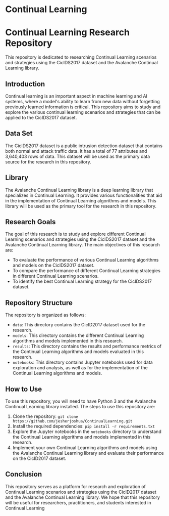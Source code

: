 # Continual Learning

# Continual Learning Research Repository

This repository is dedicated to researching Continual Learning scenarios and strategies using the CicIDS2017 dataset and the Avalanche Continual Learning library.

## Introduction

Continual learning is an important aspect in machine learning and AI systems, where a model's ability to learn from new data without forgetting previously learned information is critical. This repository aims to study and explore the various continual learning scenarios and strategies that can be applied to the CicIDS2017 dataset.

## Data Set

The CicIDS2017 dataset is a public intrusion detection dataset that contains both normal and attack traffic data. It has a total of 77 attributes and 3,640,403 rows of data. This dataset will be used as the primary data source for the research in this repository.

## Library

The Avalanche Continual Learning library is a deep learning library that specializes in Continual Learning. It provides various functionalities that aid in the implementation of Continual Learning algorithms and models. This library will be used as the primary tool for the research in this repository.

## Research Goals

The goal of this research is to study and explore different Continual Learning scenarios and strategies using the CicIDS2017 dataset and the Avalanche Continual Learning library. The main objectives of this research are:

* To evaluate the performance of various Continual Learning algorithms and models on the CicIDS2017 dataset.
* To compare the performance of different Continual Learning strategies in different Continual Learning scenarios.
* To identify the best Continual Learning strategy for the CicIDS2017 dataset.

## Repository Structure

The repository is organized as follows:

* `data`: This directory contains the CicID2017 dataset used for the research.
* `models`: This directory contains the different Continual Learning algorithms and models implemented in this research.
* `results`: This directory contains the results and performance metrics of the Continual Learning algorithms and models evaluated in this research.
* `notebooks`: This directory contains Jupyter notebooks used for data exploration and analysis, as well as for the implementation of the Continual Learning algorithms and models.

## How to Use

To use this repository, you will need to have Python 3 and the Avalanche Continual Learning library installed. The steps to use this repository are:

1. Clone the repository: `git clone https://github.com/jesherjoshua/ContinualLearning.git`
2. Install the required dependencies: `pip install -r requirements.txt`
3. Explore the Jupyter notebooks in the `notebooks` directory to understand the Continual Learning algorithms and models implemented in this research.
4. Implement your own Continual Learning algorithms and models using the Avalanche Continual Learning library and evaluate their performance on the CicID2017 dataset.

## Conclusion

This repository serves as a platform for research and exploration of Continual Learning scenarios and strategies using the CicID2017 dataset and the Avalanche Continual Learning library. We hope that this repository will be useful for researchers, practitioners, and students interested in Continual Learning
